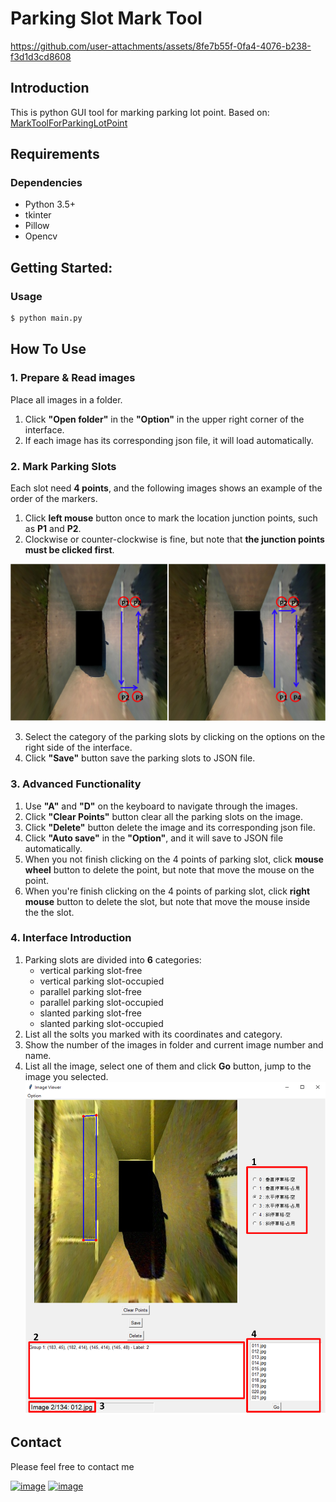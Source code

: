 # Parking Slot Mark Tool

<!-- [![Watch the video](https://github.com/qwe12345113/Parking_Slot_Mark_Tool/blob/main/fig/img.png)](https://github.com/qwe12345113/Parking_Slot_Mark_Tool/blob/main/fig/tool_demo.mp4)-->


https://github.com/user-attachments/assets/8fe7b55f-0fa4-4076-b238-f3d1d3cd8608



## Introduction
This is python GUI tool for marking parking lot point. Based on: [MarkToolForParkingLotPoint](https://github.com/Teoge/MarkToolForParkingLotPoint)

## Requirements
### Dependencies
* Python 3.5+
* tkinter
* Pillow
* Opencv

## Getting Started:
### Usage
```bash
$ python main.py
```

## How To Use
### 1. Prepare & Read images
Place all images in a folder.
  1. Click **"Open folder"** in the **"Option"** in the upper right corner of the interface.
  2. If each image has its corresponding json file, it will load automatically.

### 2. Mark Parking Slots
Each slot need **4 points**, and the following images shows an example of the order of the markers.
  1. Click **left mouse** button once to mark the location junction points, such as **P1** and **P2**.
  2. Clockwise or counter-clockwise is fine, but note that **the junction points must be clicked first**.

![example1](./fig/example.png)
  
  3. Select the category of the parking slots by clicking on the options on the right side of the interface.
  4. Click **"Save"** button save the parking slots to JSON file.


### 3. Advanced Functionality
  1. Use **"A"** and **"D"** on the keyboard to navigate through the images.
  2. Click **"Clear Points"** button clear all the parking slots on the image.
  3. Click **"Delete"** button delete the image and its corresponding json file.
  4. Click **"Auto save"** in the **"Option"**, and it will save to JSON file automatically.
  5. When you not finish clicking on the 4 points of parking slot, click **mouse wheel** button to delete the point, but note that move the mouse on the point.
  6. When you're finish clicking on the 4 points of parking slot, click **right mouse** button to delete the slot, but note that move  the mouse inside the the slot.

### 4. Interface Introduction
  1. Parking slots are divided into **6** categories:
     * vertical parking slot-free
     * vertical parking slot-occupied
     * parallel parking slot-free
     * parallel parking slot-occupied
     * slanted parking slot-free
     * slanted parking slot-occupied
  2. List all the solts you marked with its coordinates and category.
  3. Show the number of the images in folder and current image number and name.
  4. List all the image, select one of them and click **Go** button, jump to the image you selected.
![interface](./fig/interface.png)

## Contact
Please feel free to contact me <!-- on my Email：[myworkac38610@gmail.com](mailto:myworkac38610@gmail.com)-->

<!-- * Follow me on [Linkedin profile](http://www.linkedin.com/in/joe66-zheng) and [github page](https://github.com/qwe12345113). -->
[![image](https://img.shields.io/badge/Gmail-D14836?style=for-the-badge&logo=gmail&logoColor=white)](mailto:qwaszx841002@gmail.com)
[![image](https://img.shields.io/badge/LinkedIn-0077B5?style=for-the-badge&logo=linkedin&logoColor=white)](http://www.linkedin.com/in/joe66-zheng)
